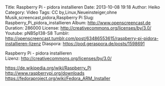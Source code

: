 Title: Raspberry Pi - pidora installieren
Date: 2013-10-08 19:18
Author: Heiko
Category: Video
Tags: CC by,Linux,Neueinsteiger,ohne Musik,screencast,pidora,Raspberry Pi
Slug: Raspberry_Pi_pidora_installieren
Album: http://www.openscreencast.de
Duration: 286000
License: http://creativecommons.org/licenses/by/3.0/
Youtube: pNB5p138-S8
Tumblr: http://openscreencast.tumblr.com/post/63486553615/raspberry-pi-pidora-installieren-lizenz
Diaspora: https://pod.geraspora.de/posts/1598691

Raspberry Pi - pidora installieren  
Lizenz: <http://creativecommons.org/licenses/by/3.0/>  
  
<https://de.wikipedia.org/wiki/Raspberry_Pi>  
<http://www.raspberrypi.org/downloads>  
<https://fedoraproject.org/wiki/Fedora_ARM_Installer>

